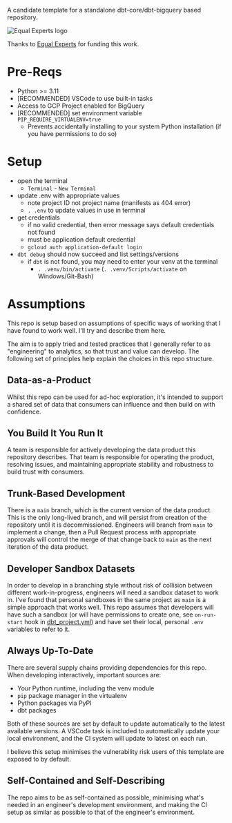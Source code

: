 A candidate template for a standalone dbt-core/dbt-bigquery based repository.

![Equal Experts logo](https://avatars.githubusercontent.com/u/661706?s=200&v=4)

Thanks to [Equal Experts](https://equalexperts.com) for funding this work.

# Pre-Reqs

- Python >= 3.11
- [RECOMMENDED] VSCode to use built-in tasks
- Access to GCP Project enabled for BigQuery
- [RECOMMENDED] set environment variable `PIP_REQUIRE_VIRTUALENV=true`
    - Prevents accidentally installing to your system Python installation (if you have permissions to do so)

# Setup

- open the terminal
    - `Terminal` - `New Terminal`
- update .env with appropriate values
    - note project ID not project name (manifests as 404 error)
    - `. .env` to update values in use in terminal
- get credentials
    - if no valid credential, then error message says default credentials not found
    - must be application default credential
    - `gcloud auth application-default login`
- `dbt debug` should now succeed and list settings/versions
    - if `dbt` is not found, you may need to enter your venv at the terminal
        - `. .venv/bin/activate` (`. .venv/Scripts/activate` on Windows/Git-Bash)

# Assumptions

This repo is setup based on assumptions of specific ways of working that I have found to work well.
I'll try and describe them here.

The aim is to apply tried and tested practices that I generally refer to as "engineering" to analytics, so that trust and value can develop.
The following set of principles help explain the choices in this repo structure.

## Data-as-a-Product

Whilst this repo can be used for ad-hoc exploration, it's intended to support a shared set of data that consumers can influence and then build on with confidence.

## You Build It You Run It

A team is responsible for actively developing the data product this repository describes. That team is responsible for operating the product, resolving issues, and maintaining appropriate stability and robustness to build trust with consumers.

## Trunk-Based Development

There is a `main` branch, which is the current version of the data product. This is the only long-lived branch, and will persist from creation of the repository until it is decommissioned. Engineers will branch from `main` to implement a change, then a Pull Request process with appropriate approvals will control the merge of that change back to `main` as the next iteration of the data product.

## Developer Sandbox Datasets

In order to develop in a branching style without risk of collision between different work-in-progress, engineers will need a  sandbox dataset to work in. I've found that personal sandboxes in the same project as `main` is a simple approach that works well.
This repo assumes that developers will have such a sandbox (or will have permissions to create one, see `on-run-start` hook in [dbt_project.yml](dbt_project.yml)) and have set their local, personal `.env` variables to refer to it.

## Always Up-To-Date

There are several supply chains providing dependencies for this repo. When developing interactively, important sources are:

- Your Python runtime, including the venv module
- `pip` package manager in the virtualenv
- Python packages via PyPI
- dbt packages

Both of these sources are set by default to update automatically to the latest available versions. A VSCode task is included to automatically update your local environment, and the CI system will update to latest on each run.

I believe this setup minimises the vulnerability risk users of this template are exposed to by default.

## Self-Contained and Self-Describing

The repo aims to be as self-contained as possible, minimising what's needed in an engineer's development environment, and making the CI setup as similar as possible to that of the engineer's environment.